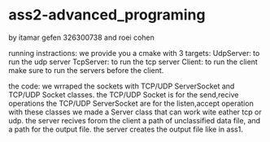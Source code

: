 # ass2-advanced_programing
by itamar gefen 326300738 and roei cohen

running instractions:
we provide you a cmake with 3 targets:
UdpServer: to run the udp server
TcpServer: to run the tcp server
Client: to run the client
make sure to run the servers before the client.

the code:
we wrraped the sockets with TCP/UDP ServerSocket and TCP/UDP Socket classes.
the TCP/UDP Socket is for the send,recive operations
the TCP/UDP ServerSocket are for the listen,accept operation
with these classes we made a Server class that can work wite eather tcp or udp.
the server recives forom the client a path of unclassified data file, and a path for the output file. the server creates the output file like in ass1.

